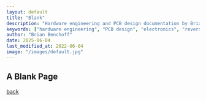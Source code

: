 ```yaml
---
layout: default
title: "Blank"
description: "Hardware engineering and PCB design documentation by Brian Benchoff"
keywords: ["hardware engineering", "PCB design", "electronics", "reverse engineering"]
author: "Brian Benchoff"
date: 2025-06-04
last_modified_at: 2022-06-04
image: "/images/default.jpg"
---
```



## A Blank Page


[back](../)
